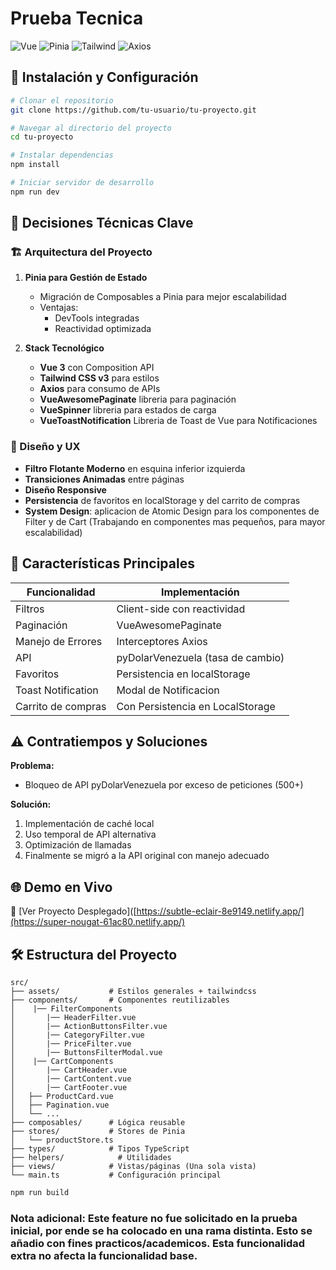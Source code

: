 # Prueba Tecnica 

![Vue](https://img.shields.io/badge/Vue-3.5-green)
![Pinia](https://img.shields.io/badge/Pinia-3.0-purple)
![Tailwind](https://img.shields.io/badge/Tailwind-3.4-blue)
![Axios](https://img.shields.io/badge/Axios-1.11-lightgrey)

## 🚀 Instalación y Configuración

```bash
# Clonar el repositorio
git clone https://github.com/tu-usuario/tu-proyecto.git

# Navegar al directorio del proyecto
cd tu-proyecto

# Instalar dependencias
npm install

# Iniciar servidor de desarrollo
npm run dev
```

## 🔧 Decisiones Técnicas Clave

### 🏗️ Arquitectura del Proyecto

1. **Pinia para Gestión de Estado**
   - Migración de Composables a Pinia para mejor escalabilidad
   - Ventajas:
     - DevTools integradas
     - Reactividad optimizada

2. **Stack Tecnológico**
   - **Vue 3** con Composition API
   - **Tailwind CSS v3** para estilos 
   - **Axios** para consumo de APIs
   - **VueAwesomePaginate** libreria para paginación
   - **VueSpinner** libreria para estados de carga
   - **VueToastNotification** Libreria de Toast de Vue para Notificaciones

### 🎨 Diseño y UX

- **Filtro Flotante Moderno** en esquina inferior izquierda
- **Transiciones Animadas** entre páginas
- **Diseño Responsive** 
- **Persistencia** de favoritos en localStorage y del carrito de compras
- **System Design**: aplicacion de Atomic Design para los componentes de Filter y de Cart (Trabajando en componentes mas pequeños, para mayor escalabilidad)

## 📌 Características Principales

| Funcionalidad         | Implementación                     |
|-----------------------|------------------------------------|
| Filtros               | Client-side con reactividad        |
| Paginación            | VueAwesomePaginate                 |
| Manejo de Errores     | Interceptores Axios                |
| API                   | pyDolarVenezuela (tasa de cambio)  |
| Favoritos             | Persistencia en localStorage       |
| Toast Notification    | Modal de Notificacion              |
| Carrito de compras    | Con Persistencia en LocalStorage   |

## ⚠️ Contratiempos y Soluciones

**Problema:** 
- Bloqueo de API pyDolarVenezuela por exceso de peticiones (500+)

**Solución:**
1. Implementación de caché local
2. Uso temporal de API alternativa
3. Optimización de llamadas
4. Finalmente se migró a la API original con manejo adecuado


## 🌐 Demo en Vivo

🔗 [Ver Proyecto Desplegado]([https://subtle-eclair-8e9149.netlify.app/](https://super-nougat-61ac80.netlify.app/)

## 🛠 Estructura del Proyecto

```
src/
├── assets/           # Estilos generales + tailwindcss
├── components/       # Componentes reutilizables
│    |── FilterComponents
│       |── HeaderFilter.vue
│       |── ActionButtonsFilter.vue
│       |── CategoryFilter.vue
│       |── PriceFilter.vue
│       |── ButtonsFilterModal.vue
│    |── CartComponents
│       |── CartHeader.vue
│       |── CartContent.vue
│       |── CartFooter.vue
│   ├── ProductCard.vue
│   ├── Pagination.vue
│   └── ...
├── composables/      # Lógica reusable
├── stores/           # Stores de Pinia
│   └── productStore.ts
├── types/            # Tipos TypeScript
├── helpers/            # Utilidades
├── views/            # Vistas/páginas (Una sola vista)
└── main.ts           # Configuración principal
```



```sh
npm run build
```

### Nota adicional: Este feature no fue solicitado en la prueba inicial, por ende se ha colocado en una rama distinta. Esto se añadio con fines practicos/academicos. Esta funcionalidad extra no afecta la funcionalidad base.
